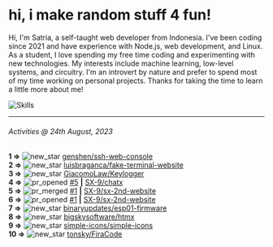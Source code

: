 # hi, i make random stuff 4 fun!

Hi, I'm Satria, a self-taught web developer from Indonesia. I've been coding since 2021 and have experience with Node.js, web development, and Linux. As a student, I love spending my free time coding and experimenting with new technologies. My interests include machine learning, low-level systems, and circuitry. I'm an introvert by nature and prefer to spend most of my time working on personal projects. Thanks for taking the time to learn a little more about me!

![Skills](https://skillicons.dev/icons?i=md,py,raspberrypi,replit,neovim,vercel,bash,express,vite,vue,firebase,linux,nodejs,vscode,github,twitter,ts,html,css,js,discord,git&theme=dark)

---

<!--RECENT_ACTIVITY:last_update-->
###### Activities @ 24th August, 2023
<!--RECENT_ACTIVITY:last_update_end-->

<!--RECENT_ACTIVITY:start-->
**1 =>** ![new_star](https://cdn.jsdelivr.net/gh/Readme-Workflows/Readme-Icons@main/icons/octicons/StarredRepositoryYellow.svg) [genshen/ssh-web-console](https://github.com/genshen/ssh-web-console)<br>
**2 =>** ![new_star](https://cdn.jsdelivr.net/gh/Readme-Workflows/Readme-Icons@main/icons/octicons/StarredRepositoryYellow.svg) [luisbraganca/fake-terminal-website](https://github.com/luisbraganca/fake-terminal-website)<br>
**3 =>** ![new_star](https://cdn.jsdelivr.net/gh/Readme-Workflows/Readme-Icons@main/icons/octicons/StarredRepositoryYellow.svg) [GiacomoLaw/Keylogger](https://github.com/GiacomoLaw/Keylogger)<br>
**4 =>** ![pr_opened](https://cdn.jsdelivr.net/gh/Readme-Workflows/Readme-Icons@main/icons/octicons/PullRequestOpened.svg) [#5](https://github.com/SX-9/chatx/pull/5) **|** [SX-9/chatx](https://github.com/SX-9/chatx)<br>
**5 =>** ![pr_merged](https://cdn.jsdelivr.net/gh/Readme-Workflows/Readme-Icons@main/icons/octicons/PullRequestMerged.svg) [#1](https://github.com/SX-9/sx-2nd-website/pull/1) **|** [SX-9/sx-2nd-website](https://github.com/SX-9/sx-2nd-website)<br>
**6 =>** ![pr_opened](https://cdn.jsdelivr.net/gh/Readme-Workflows/Readme-Icons@main/icons/octicons/PullRequestOpened.svg) [#1](https://github.com/SX-9/sx-2nd-website/pull/1) **|** [SX-9/sx-2nd-website](https://github.com/SX-9/sx-2nd-website)<br>
**7 =>** ![new_star](https://cdn.jsdelivr.net/gh/Readme-Workflows/Readme-Icons@main/icons/octicons/StarredRepositoryYellow.svg) [binaryupdates/esp01-firmware](https://github.com/binaryupdates/esp01-firmware)<br>
**8 =>** ![new_star](https://cdn.jsdelivr.net/gh/Readme-Workflows/Readme-Icons@main/icons/octicons/StarredRepositoryYellow.svg) [bigskysoftware/htmx](https://github.com/bigskysoftware/htmx)<br>
**9 =>** ![new_star](https://cdn.jsdelivr.net/gh/Readme-Workflows/Readme-Icons@main/icons/octicons/StarredRepositoryYellow.svg) [simple-icons/simple-icons](https://github.com/simple-icons/simple-icons)<br>
**10 =>** ![new_star](https://cdn.jsdelivr.net/gh/Readme-Workflows/Readme-Icons@main/icons/octicons/StarredRepositoryYellow.svg) [tonsky/FiraCode](https://github.com/tonsky/FiraCode)<br>
<!--RECENT_ACTIVITY:end-->
